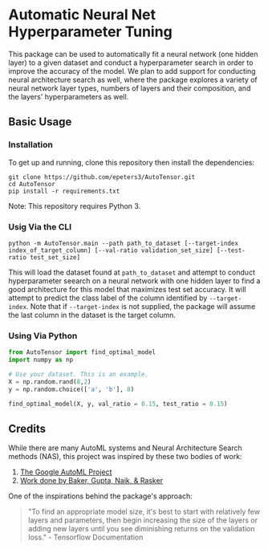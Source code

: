 # Automatic Neural Net Hyperparameter Tuning

This package can be used to automatically fit a neural network (one hidden layer) to a given dataset and conduct a hyperparameter search in order to improve the accuracy of the model. We plan to add support for conducting neural architecture search as well, where the package explores a variety of neural network layer types, numbers of layers and their composition, and the layers' hyperparameters as well. 

## Basic Usage

### Installation

To get up and running, clone this repository then install the dependencies:

```shell
git clone https://github.com/epeters3/AutoTensor.git
cd AutoTensor
pip install -r requirements.txt
```

Note: This repository requires Python 3.

### Usig Via the CLI

```shell
python -m AutoTensor.main --path path_to_dataset [--target-index index_of_target_column] [--val-ratio validation_set_size] [--test-ratio test_set_size]
```

This will load the dataset found at `path_to_dataset` and attempt to conduct hyperparameter seearch on a neural network with one hidden layer to find a good architecture for this model that maximizes test set accuracy. It will attempt to predict the class label of the column identified by `--target-index`. Note that if `--target-index` is not supplied, the package will assume the last column in the dataset is the target column.

### Using Via Python

```python
from AutoTensor import find_optimal_model
import numpy as np

# Use your dataset. This is an example.
X = np.random.rand(8,2)
y = np.random.choice(['a', 'b'], 8)

find_optimal_model(X, y, val_ratio = 0.15, test_ratio = 0.15)
```

## Credits

While there are many AutoML systems and Neural Architecture Search methods (NAS), this project was inspired by these two bodies of work:

1. [The Google AutoML Project](https://ai.googleblog.com/2017/05/using-machine-learning-to-explore.html)
2. [Work done by Baker, Gupta, Naik, & Rasker](https://arxiv.org/abs/1611.02167)

One of the inspirations behind the package's approach:

> "To find an appropriate model size, it's best to start with relatively few layers and parameters, then begin increasing the size of the layers or adding new layers until you see diminishing returns on the validation loss." - Tensorflow Documentation